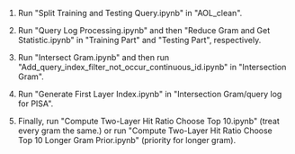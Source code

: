 1. Run "Split Training and Testing Query.ipynb" in "AOL_clean".

2. Run "Query Log Processing.ipynb" and then "Reduce Gram and Get Statistic.ipynb" in 
"Training Part" and "Testing Part", respectively.

3. Run "Intersect Gram.ipynb" and then run "Add_query_index_filter_not_occur_continuous_id.ipynb"
in "Intersection Gram".

4. Run "Generate First Layer Index.ipynb" in "Intersection Gram/query log for PISA".

5. Finally, run "Compute Two-Layer Hit Ratio Choose Top 10.ipynb" (treat every gram the same.)
   or run "Compute Two-Layer Hit Ratio Choose Top 10 Longer Gram Prior.ipynb" (priority for
   longer gram).